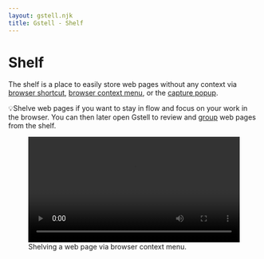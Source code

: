 ```yaml
---
layout: gstell.njk
title: Gstell - Shelf
---
```


# Shelf
The shelf is a place to easily store web pages without any context via [browser shortcut](../browser-extension-shortcuts), [browser context menu](../browser-extension-context-menu), or the [capture popup](../capture-popup).

💡Shelve web pages if you want to stay in flow and focus on your work in the browser. You can then later open Gstell to review and [group](../history) web pages from the shelf.

<figure class="large">
  <video src="/public/img/howto/shelve.mp4" type="video/mp4" alt="Shelving a web page" style="width:100%" controls autoplay></video>
  <figcaption>Shelving a web page via browser context menu.</figcaption>
</figure>  